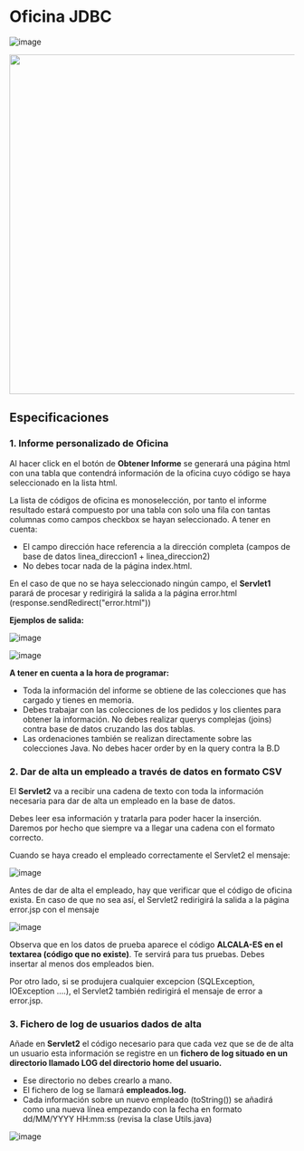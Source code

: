 # Oficina JDBC

![image](https://github.com/profeMelola/Programacion-08-2023-24/assets/91023374/ef0d36b4-888f-42d3-9cd1-19cceb3bce87)


<img src="https://github.com/profeMelola/Programacion-08-2023-24/assets/91023374/0f8c714f-0279-4bae-9e1a-642527c9bf26" height="600px"/>


## Especificaciones

### 1. Informe personalizado de Oficina

Al hacer click en el botón de **Obtener Informe** se generará una página html con una tabla que contendrá información de la oficina cuyo código se haya seleccionado en la lista html.

La lista de códigos de oficina es monoselección, por tanto el informe resultado estará compuesto por una tabla con solo una fila con tantas columnas como campos checkbox se hayan seleccionado. A tener en cuenta:
- El campo dirección hace referencia a la dirección completa (campos de base de datos linea_direccion1 + linea_direccion2)
- No debes tocar nada de la página index.html.

En el caso de que no se haya seleccionado ningún campo, el **Servlet1** parará de procesar y redirigirá la salida a la página error.html (response.sendRedirect("error.html"))

**Ejemplos de salida:**

![image](https://github.com/profeMelola/Programacion-08-2023-24/assets/91023374/e0f9e403-438c-4465-821c-b927dae83339)

![image](https://github.com/profeMelola/Programacion-08-2023-24/assets/91023374/b4503288-b97e-4e41-ad5f-88ccf990a480)


**A tener en cuenta a la hora de programar:**

- Toda la información del informe se obtiene de las colecciones que has cargado y tienes en memoria. 
- Debes trabajar con las colecciones de los pedidos y los clientes para obtener la información. No debes realizar querys complejas (joins) contra base de datos cruzando las dos tablas.
- Las ordenaciones también se realizan directamente sobre las colecciones Java. No debes hacer order by en la query contra la B.D

### 2. Dar de alta un empleado a través de datos en formato CSV

El **Servlet2** va a recibir una cadena de texto con toda la información necesaria para dar de alta un empleado en la base de datos.

Debes leer esa información y tratarla para poder hacer la inserción. Daremos por hecho que siempre va a llegar una cadena con el formato correcto.

Cuando se haya creado el empleado correctamente el Servlet2 el mensaje:


![image](https://github.com/profeMelola/Programacion-08-2023-24/assets/91023374/82fea845-843f-4e8c-be62-684b70e1d39c)



Antes de dar de alta el empleado, hay que verificar que el código de oficina exista. En caso de que no sea así, el Servlet2 redirigirá la salida a la página error.jsp con el mensaje 

![image](https://github.com/profeMelola/Programacion-08-2023-24/assets/91023374/337577d2-087f-4003-a631-b763605a4d06)


Observa que en los datos de prueba aparece el código **ALCALA-ES en el textarea (código que no existe)**. Te servirá para tus pruebas. Debes insertar al menos dos empleados bien.

Por otro lado, si se produjera cualquier excepcion (SQLException, IOException ….), el Servlet2 también redirigirá el mensaje de error a error.jsp.

### 3. Fichero de log de usuarios dados de alta

Añade en **Servlet2** el código necesario para que cada vez que se de de alta un usuario esta información se registre en un **fichero de log situado en un directorio llamado LOG del directorio home del usuario.**

- Ese directorio no debes crearlo a mano.
- El fichero de log se llamará **empleados.log.**
- Cada información sobre un nuevo empleado (toString()) se añadirá como una nueva línea empezando con la fecha en formato dd/MM/YYYY HH:mm:ss (revisa la clase Utils.java)
  
![image](https://github.com/profeMelola/Programacion-08-2023-24/assets/91023374/dae104a4-35d9-4c2a-aed8-57f80156539a)



